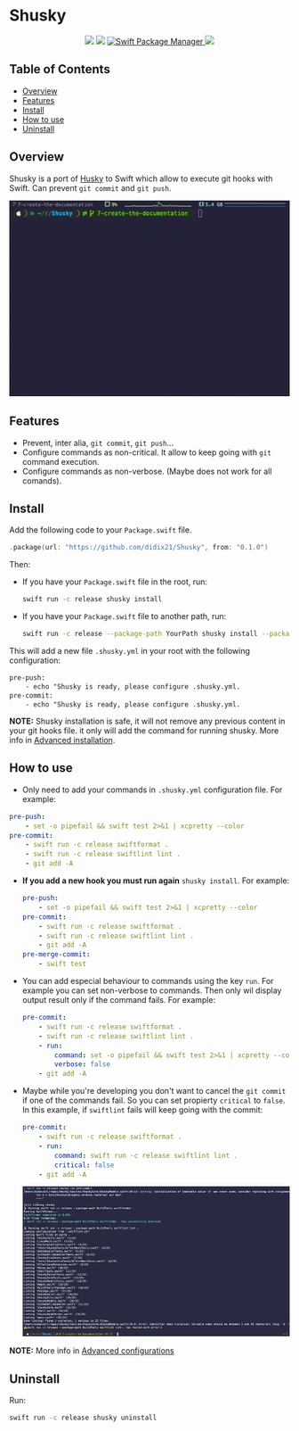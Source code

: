 # Shusky

<p align="center">
    <img src="https://travis-ci.org/didix21/Shusky.svg?branch=master" />
    <img src="https://img.shields.io/badge/Swift-5.0-orange.svg" />
    <a href="https://swift.org/package-manager">
        <img src="https://img.shields.io/badge/spm-compatible-brightgreen.svg?style=flat" alt="Swift Package Manager" />
    </a>
    <a href="https://codecov.io/gh/didix21/Shusky">
        <img src="https://codecov.io/gh/didix21/Shusky/branch/master/graph/badge.svg" />
    </a>
</p>


## Table of Contents

- [Overview](#overview)
- [Features](@features)
- [Install](#install)
- [How to use](#how-to-use)
- [Uninstall](#uninstall)

## Overview

Shusky is a port of [Husky](https://github.com/typicode/husky) to Swift which allow to execute
git hooks with Swift. Can prevent `git commit` and `git push`.

![run-gca](./docs/images/run-shusky-cli.gif)

## Features

- Prevent, inter alia, `git commit`, `git push`...
- Configure commands as non-critical. It allow to keep going with `git` command execution.
- Configure commands as non-verbose. (Maybe does not work for all comands).

## Install

Add the following code to your `Package.swift` file.

```Swift
.package(url: "https://github.com/didix21/Shusky", from: "0.1.0")
```

Then:

- If you have your `Package.swift` file in the root, run:
    ``` bash
    swift run -c release shusky install
    ```
- If you have your `Package.swift` file to another path, run:
    ``` bash
    swift run -c release --package-path YourPath shusky install --package-path YourPath
    ```

This will add a new file `.shusky.yml` in your root with the following configuration:

```
pre-push:
    - echo "Shusky is ready, please configure .shusky.yml.
pre-commit:
    - echo "Shusky is ready, please configure .shusky.yml.

```

**NOTE:** Shusky installation is safe, it will not remove any previous content in your git hooks file.
it only will add the command for running shusky. More info in [Advanced installation](https://github.com/didix21/Shusky/wiki/Advanced-installation).

## How to use

 - Only need to add your commands in `.shusky.yml` configuration file. For example:
``` Yaml
pre-push:
    - set -o pipefail && swift test 2>&1 | xcpretty --color
pre-commit:
    - swift run -c release swiftformat .
    - swift run -c release swiftlint lint .
    - git add -A
```

- **If you add a new hook you must run again** `shusky install`. For example:
    ``` Yaml
    pre-push:
        - set -o pipefail && swift test 2>&1 | xcpretty --color
    pre-commit:
        - swift run -c release swiftformat .
        - swift run -c release swiftlint lint .
        - git add -A
    pre-merge-commit:
        - swift test
    ```

- You can add especial behaviour to commands using the key `run`. For example you can set non-verbose to commands. Then only wil display output result only if the command fails. For example:
    ``` Yaml
    pre-commit:
        - swift run -c release swiftformat .
        - swift run -c release swiftlint lint .
        - run:
            command: set -o pipefail && swift test 2>&1 | xcpretty --color
            verbose: false
        - git add -A
    ```

-  Maybe while you're developing you don't want to cancel the `git commit` if one of the commands fail. So you can set propierty `critical` to `false`.
In this example, if `swiftlint` fails will keep going with the commit:

    ``` Yaml
    pre-commit:
        - swift run -c release swiftformat .
        - run:
            command: swift run -c release swiftlint lint .
            critical: false
        - git add -A
    ```

    ![critical_false](./docs/images/critical_false.png)

**NOTE:** More info in [Advanced configurations](https://github.com/didix21/Shusky/wiki/Advanded-configurations)

## Uninstall

Run:
``` bash
swift run -c release shusky uninstall
```